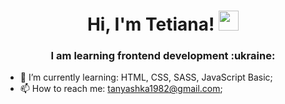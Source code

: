 <h1 align="center">Hi, I'm  Tetiana!   
<img src="https://github.com/blackcater/blackcater/raw/main/images/Hi.gif" height="32"/></h1>
<h3 align="center">I am learning frontend development :ukraine:</h3>


- 🌱 I’m currently learning: HTML, CSS, SASS, JavaScript Basic;
- 📫 How to reach me: tanyashka1982@gmail.com;
